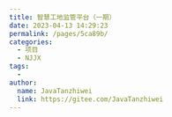 ```yaml
---
title: 智慧工地监管平台（一期）
date: 2023-04-13 14:29:23
permalink: /pages/5ca89b/
categories:
  - 项目
  - NJJX
tags:
  - 
author: 
  name: JavaTanzhiwei
  link: https://gitee.com/JavaTanzhiwei
---
```

